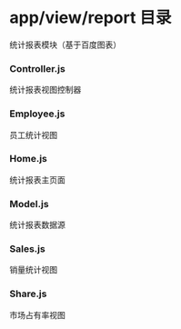 # app/view/report 目录
统计报表模块（基于百度图表）
### Controller.js
统计报表视图控制器
### Employee.js
员工统计视图
### Home.js
统计报表主页面
### Model.js
统计报表数据源
### Sales.js
销量统计视图
### Share.js
市场占有率视图
